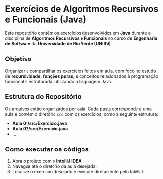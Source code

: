 # Exercícios de Algoritmos Recursivos e Funcionais (Java)

Este repositório contém os exercícios desenvolvidos em **Java** durante a disciplina de **Algoritmos Recursivos e Funcionais** no curso de **Engenharia de Software** da **Universidade de Rio Verde (UNIRV)**.

## Objetivo

Organizar e compartilhar os exercícios feitos em aula, com foco no estudo de **recursividade**, **funções puras**, e conceitos relacionados à programação funcional e estruturada, utilizando a linguagem Java.

## Estrutura do Repositório

Os arquivos estão organizados por aula. Cada pasta corresponde a uma aula e contém o diretório `src` com os exercícios, como a seguinte estrutura:

- **Aula 01/src/Exercicio.java**
- **Aula 02/src/Exercicio.java**
- ...

## Como executar os códigos

1. Abra o projeto com o **IntelliJ IDEA**.
2. Navegue até o diretório da aula desejada.
3. Localize o exercício desejado e execute diretamente pelo IntelliJ.